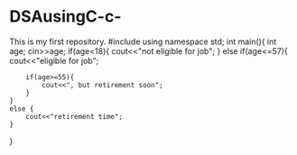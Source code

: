 # DSAusingC-c-
This is my first repository.
#include<iostream>
using namespace std;
int main(){
    int age;
    cin>>age;
    if(age<18){
        cout<<"not eligible for job";
    }
    else if(age<=57){
        cout<<"eligible for job";
    
        if(age>=55){
            cout<<", but retirement soon";
        }
    }
    else {
        cout<<"retirement time";
    }

}
